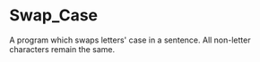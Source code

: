 Swap_Case
=========

A program which swaps letters' case in a sentence. All non-letter characters remain the same.
